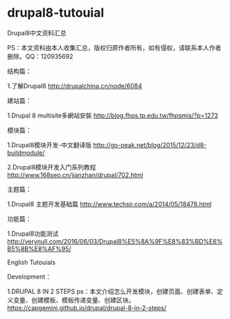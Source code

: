 # drupal8-tutouial
Drupal8中文资料汇总

PS：本文资料由本人收集汇总，版权归原作者所有，如有侵权，请联系本人作者删除。QQ：120935692

结构篇：

1.了解Drupal8
http://drupalchina.cn/node/6084

建站篇：

1.Drupal 8 multisite多網站安裝
http://blog.fhps.tp.edu.tw/fhpsmis/?p=1273


模块篇：

1.Drupal8模块开发-中文翻译版
http://go-peak.net/blog/2015/12/23/d8-buildmodule/

2.Drupal8模块开发入门系列教程
http://www.168seo.cn/jianzhan/drupal/702.html


主题篇：

1.Drupal8 主题开发基础篇
http://www.techsir.com/a/2014/05/18478.html


功能篇：

1.Drupal8功能测试
http://verynull.com/2016/06/03/Drupal8%E5%8A%9F%E8%83%BD%E6%B5%8B%E8%AF%95/

English Tutouials

Development：

1.DRUPAL 8 IN 2 STEPS
ps：本文介绍怎么开发模块，创建页面、创建表单、定义变量、创建模板、模板传递变量、创建区块。
https://capgemini.github.io/drupal/drupal-8-in-2-steps/
